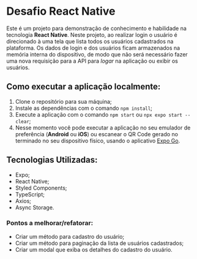 # Desafio React Native

Este é um projeto para demonstração de conhecimento e habilidade na
tecnologia **React Native**.
Neste projeto, ao realizar login o usuário é direcionado à uma tela que
lista todos os usuários cadastrados na plataforma.
Os dados de login e dos usuários ficam armazenados na memória interna do
dispositivo, de modo que não será necessário fazer uma nova requisição para
a API para _logar_ na aplicação ou exibir os usuários.

## Como executar a aplicação localmente:

1. Clone o repositório para sua máquina;
2. Instale as dependências com o comando `npm install`;
3. Execute a aplicação com o comando `npm start` ou `npx expo start --clear`;
4. Nesse momento você pode executar a aplicação no seu emulador de
   preferência (**Android** ou **iOS**) ou escanear o QR Code gerado no
   terminado no
   seu dispositivo físico, usando o
   aplicativo [Expo Go](https://expo.dev/client).

## Tecnologias Utilizadas:

- Expo;
- React Native;
- Styled Components;
- TypeScript;
- Axios;
- Async Storage.

### Pontos a melhorar/refatorar:

- Criar um método para cadastro do usuário;
- Criar um método para paginação da lista de usuários cadastrados;
- Criar um modal que exiba os detalhes do cadastro do usuário.